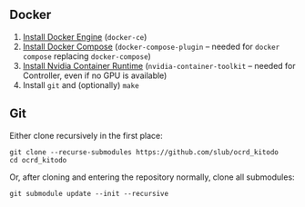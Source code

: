 ## Docker

1. [Install Docker Engine](https://docs.docker.com/get-docker/) (`docker-ce`)
2. [Install Docker Compose](https://docs.docker.com/compose/install/) (`docker-compose-plugin` – needed for `docker compose` replacing `docker-compose`)
3. [Install Nvidia Container Runtime](https://github.com/NVIDIA/nvidia-container-runtime) (`nvidia-container-toolkit` – needed for Controller, even if no GPU is available)
4. Install `git` and (optionally) `make`

## Git

Either clone recursively in the first place:

    git clone --recurse-submodules https://github.com/slub/ocrd_kitodo
    cd ocrd_kitodo

Or, after cloning and entering the repository normally, clone all submodules:

    git submodule update --init --recursive
